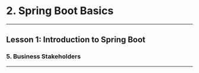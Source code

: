 # 2. Spring Boot Basics 
___

## Lesson 1: Introduction to Spring Boot 

### 5. Business Stakeholders

___

